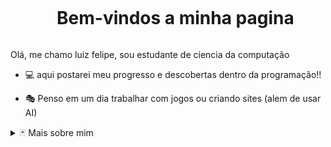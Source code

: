 <!--título-->
<div id="user-content-toc">
  <ul align="center">
    <summary><h1 style="display: inline-block">Bem-vindos a minha pagina</h1></summary>
</div>

<!-- Presentation -->
<p>
  Olá, me chamo luiz felipe, sou estudante de ciencia da computação
  
  - 💻 aqui postarei meu progresso e descobertas dentro da programação!!

  - 🎭 Penso em um dia trabalhar com jogos ou criando sites (alem de usar AI)  
</p>

<!-- Dropdown -->
<details>
  <summary>🃏 Mais sobre mim</summary>

  - 💬 Tenho 20 anos, sou do Rio de Janeiro/RJ, sempre amei computadores, tentei seguir na area de enfermagem mas não me encontrei tão bem na area dentro dos meus dois periodos que  cursei
    
  - ⚡Amo jogos online, passar tempo com minha familia, praia e aproveitar o dia! 
  
<!-- Links -->
[![Instagram](https://img.shields.io/badge/Instagram-E4405F?style=for-the-badge&logo=instagram&logoColor=white)](https://www.instagram.com/021compan/)
[![twitch](https://img.shields.io/badge/Twitch-9146FF?style=for-the-badge&logo=twitch&logoColor=white)](https://www.twitch.tv/luizcompan)
![Steam](https://img.shields.io/badge/Steam-000000?style=for-the-badge&logo=steam&logoColor=white)
![RiotGames](https://img.shields.io/badge/Riot_Games-D32936?style=for-the-badge&logo=riot-games&logoColor=white)
![EpicGames](https://img.shields.io/badge/Epic%20Games-313131?style=for-the-badge&logo=Epic%20Games&logoColor=white)

<!-- GithubStats -->
![Luiz Compan GitHub stats](https://github-readme-stats.vercel.app/api?username=021compan&show_icons=true&theme=prussian)
[![Top Langs](https://github-readme-stats.vercel.app/api/top-langs/?username=021compan&show_icons=true&theme=prussian&layout=pie)](https://github.com/anuraghazra/github-readme-stats)

<!-- GIF -->
<p align="left">
  <img align="center" src="https://github.com/VariableBee/VariableBee/assets/77739311/4e9f41af-6b57-49a7-b15a-74322e96b4d7" alt="Imagem">
</p>
